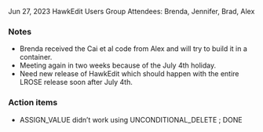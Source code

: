 Jun 27, 2023  HawkEdit Users Group
Attendees: Brenda, Jennifer, Brad, Alex  
### Notes
* Brenda received the Cai et al code from Alex and will try to build it in a container.
* Meeting again in two weeks because of the July 4th holiday.
* Need new release of HawkEdit which should happen with the entire LROSE release soon after July 4th. 

### Action items
* ASSIGN_VALUE didn’t work using UNCONDITIONAL_DELETE ; DONE
